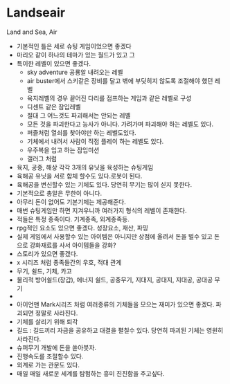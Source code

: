 # Landseair
Land and Sea, Air

- 기본적인 틀은 세로 슈팅 게임이었으면 좋겠다
- 마리오 같이 하나의 테마가 있는 월드가 있고 그 
- 특이한 레벨이 있으면 좋겠다.
    - sky adventure 공룡알 내려오는 레벨
    - air buster에서 스키같은 장비를 달고 벾에 부딧히지 않도록 조절해야 했던 레벨
    - 육지레벨의 경우 끝어진 다리를 점프하는 게임과 같은 레벨로 구성
    - 디센트 같은 잠입레벨
    - 절대 그 어느것도 파괴해서는 안되는 레벨
    - 모든 것을 파괴한다고 능사가 아니다. 가려가며 파괴해야 하는 레벨도 있다.
    - 퍼즐처럼 열쇠를 찾아야만 하는 레벨도있다.
    - 기체에서 내려서 사람이 직접 플레이 하는 레벨도 있다.
    - 우주복을 입고 하는 잠입미션
    - 갤러그 처럼 
- 육지, 공중, 해상 각각 3개의 유닛을 육성하는 슈팅게임
- 육해공 유닛을 서로 합체 할수도 있다.로봇이 된다.
- 육해공을 변신할수 있는 기체도 있다. 당연히 무기는 많이 싣지 못한다.
- 기본적으로 총알은 무한이 아니다.
- 아무리 돈이 없어도 기본기체는 제공해준다.
- 매번 슈팅게임만 하면 지겨우니까 여러가지 형식의 레벨이 존재한다.
- 적들은 특정 종족이다. 기계종족, 외계종족등.
- rpg적인 요소도 있으면 좋겠다. 성장요소, 재산, 파밍
- 실제 게임에서 사용할수 있는 아이템은 아니지만 상점에 올려서 돈을 벌수 있고 돈으로 강화재료를 사서 아이템들을 강화?
- 스토리가 있으면 좋겠다.
- x 시리즈 처럼 종족들간의 우호, 적대 관계
- 무기, 쉴드, 기체, 카고
- 물리적 방어쉴드(장갑), 에너지 쉴드, 공중무기, 지대지, 공대지, 지대공, 공대공 무기
- 
- 아이언맨 Mark시리즈 처럼 여러종류의 기체들을 모으는 재미가 있으면 좋겠다. 파괴되면 정말로 사라진다.
- 기체를 살리기 위해 퇴각
- 길드 : 길드끼리 자금을 공유하고 대결을 펼칠수 있다. 당연히 파괴된 기체는 영원히 사라진다.
- 슈퍼무기 개발에 돈을 쏟아붓자.
- 진행속도를 조절할수 있다.
- 외계로 가는 관문도 있다. 
- 매일 매일 새로운 세계를 탐험하는 흥미 진진함을 주고싶다.
